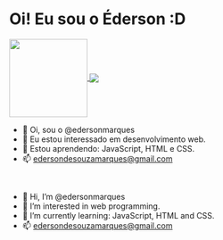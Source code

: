 <h1>Oi! Eu sou o Éderson :D</h1>

<p align="left">
    <a href="https://github.com/anuraghazra/github-readme-stats">
    <img
      align="center"
      height="140"
      src="https://github-readme-stats.vercel.app/api?username=edersonmarques&count_private=true&show_icons=true&custom_title=Github%20Status&hide=issues&theme=tokyonight"
    />
  </a>
  
  <a href="https://github.com/anuraghazra/github-readme-stats">
    <img
      align="center"
      src="https://github-readme-stats.vercel.app/api/top-langs/?username=edersonmarques&layout=compact&theme=tokyonight"
    />
  </a>

</p>

- 👋 Oi, sou o @edersonmarques
- 👀 Eu estou interessado em desenvolvimento web.
- 🌱 Estou aprendendo: JavaScript, HTML e CSS.
- 📫 edersondesouzamarques@gmail.com

<br>

- 👋 Hi, I’m @edersonmarques
- 👀 I’m interested in web programming.
- 🌱 I’m currently learning: JavaScript, HTML and CSS.
- 📫 edersondesouzamarques@gmail.com
